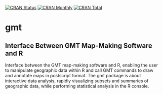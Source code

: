 [![CRAN Status](http://r-pkg.org/badges/version/gmt)](https://cran.r-project.org/package=gmt)
[![CRAN Monthly](http://cranlogs.r-pkg.org/badges/gmt)](https://cran.r-project.org/package=gmt)
[![CRAN Total](http://cranlogs.r-pkg.org/badges/grand-total/gmt)](https://cran.r-project.org/package=gmt)

# gmt

## Interface Between GMT Map-Making Software and R

Interface between the GMT map-making software and R, enabling the user to
manipulate geographic data within R and call GMT commands to draw and annotate
maps in postscript format. The gmt package is about interactive data analysis,
rapidly visualizing subsets and summaries of geographic data, while performing
statistical analysis in the R console.

